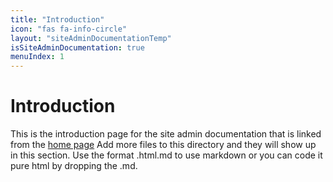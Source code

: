 ```yaml
---
title: "Introduction"
icon: "fas fa-info-circle"
layout: "siteAdminDocumentationTemp"
isSiteAdminDocumentation: true
menuIndex: 1
---
```


# Introduction

This is the introduction page for the site admin documentation that is linked from the [home page](../index.html)
Add more files to this directory and they will show up in this section. Use the format <page name>.html.md to use markdown or you can code it pure html by dropping the .md.
